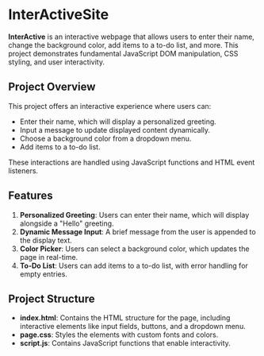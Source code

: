 # InterActiveSite

**InterActive** is an interactive webpage that allows users to enter their name, change the background color, add items to a to-do list, and more. This project demonstrates fundamental JavaScript DOM manipulation, CSS styling, and user interactivity.

## Project Overview

This project offers an interactive experience where users can:
- Enter their name, which will display a personalized greeting.
- Input a message to update displayed content dynamically.
- Choose a background color from a dropdown menu.
- Add items to a to-do list.

These interactions are handled using JavaScript functions and HTML event listeners.

## Features

1. **Personalized Greeting**: Users can enter their name, which will display alongside a "Hello" greeting.
2. **Dynamic Message Input**: A brief message from the user is appended to the display text.
3. **Color Picker**: Users can select a background color, which updates the page in real-time.
4. **To-Do List**: Users can add items to a to-do list, with error handling for empty entries.

## Project Structure

- **index.html**: Contains the HTML structure for the page, including interactive elements like input fields, buttons, and a dropdown menu.
- **page.css**: Styles the elements with custom fonts and colors.
- **script.js**: Contains JavaScript functions that enable interactivity.


